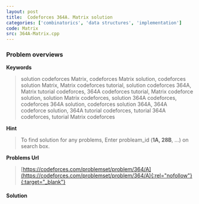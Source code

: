 ```yaml
---
layout: post
title:  Codeforces 364A. Matrix solution
categories: ['combinatorics', 'data structures', 'implementation']
code: Matrix
src: 364A-Matrix.cpp
---
```

### **Problem overviews**

**Keywords**
> solution codeforces Matrix, codeforces Matrix solution, codeforces solution Matrix, Matrix codeforces tutorial, solution codeforces 364A, Matrix tutorial codeforces, 364A codeforces tutorial, Matrix codeforce solution, solution Matrix codeforces, solution 364A codeforces, codeforces 364A solution, codeforces solution 364A, 364A codeforce solution, 364A tutorial codeforces, tutorial 364A codeforces, tutorial Matrix codeforces

**Hint**
> To find solution for any problems, Enter probleam_id (**1A, 28B**, ...) on search box. 

**Problems Url**
> [https://codeforces.com/problemset/problem/364/A](https://codeforces.com/problemset/problem/364/A){:rel="nofollow"}{:target="_blank"}

#### **Solution**



